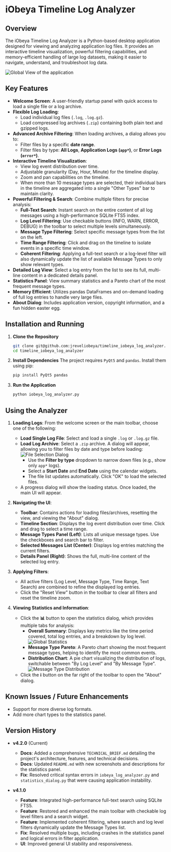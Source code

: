 # iObeya Timeline Log Analyzer

## Overview

The iObeya Timeline Log Analyzer is a Python-based desktop application designed for viewing and analyzing application log files. It provides an interactive timeline visualization, powerful filtering capabilities, and memory-efficient handling of large log datasets, making it easier to navigate, understand, and troubleshoot log data.

![Global View of the application](images/global_view.jpg)

## Key Features

*   **Welcome Screen**: A user-friendly startup panel with quick access to load a single file or a log archive.
*   **Flexible Log Loading**:
    *   Load individual log files (`.log`, `.log.gz`).
    *   Load compressed log archives (`.zip`) containing both plain text and gzipped logs.
*   **Advanced Archive Filtering**: When loading archives, a dialog allows you to:
    *   Filter files by a specific **date range**.
    *   Filter files by type: **All Logs**, **Application Logs (`app*`)**, or **Error Logs (`error*`)**.
*   **Interactive Timeline Visualization**:
    *   View log event distribution over time.
    *   Adjustable granularity (Day, Hour, Minute) for the timeline display.
    *   Zoom and pan capabilities on the timeline.
    *   When more than 10 message types are selected, their individual bars in the timeline are aggregated into a single "Other Types" bar to maintain clarity.
*   **Powerful Filtering & Search**: Combine multiple filters for precise analysis:
    *   **Full-Text Search**: Instant search on the entire content of all log messages using a high-performance SQLite FTS5 index.
    *   **Log Level Filtering**: Use checkable buttons (INFO, WARN, ERROR, DEBUG) in the toolbar to select multiple levels simultaneously.
    *   **Message Type Filtering**: Select specific message types from the list on the left.
    *   **Time Range Filtering**: Click and drag on the timeline to isolate events in a specific time window.
    *   **Coherent Filtering**: Applying a full-text search or a log-level filter will also dynamically update the list of available Message Types to only show relevant types.
*   **Detailed Log View**: Select a log entry from the list to see its full, multi-line content in a dedicated details panel.
*   **Statistics Panel**: View summary statistics and a Pareto chart of the most frequent message types.
*   **Memory Efficient**: Utilizes pandas DataFrames and on-demand loading of full log entries to handle very large files.
*   **About Dialog**: Includes application version, copyright information, and a fun hidden easter egg.

## Installation and Running

1.  **Clone the Repository**
    ```bash
    git clone git@github.com:jreveliobeya/timeline_iobeya_log_analyzer.git
    cd timeline_iobeya_log_analyzer
    ```

2.  **Install Dependencies**
    The project requires `PyQt5` and `pandas`. Install them using pip:
    ```bash
    pip install PyQt5 pandas
    ```

3.  **Run the Application**
    ```bash
    python iobeya_log_analyzer.py
    ```

## Using the Analyzer

1.  **Loading Logs**: From the welcome screen or the main toolbar, choose one of the following:
    *   **Load Single Log File**: Select and load a single `.log` or `.log.gz` file.
    *   **Load Log Archive**: Select a `.zip` archive. A dialog will appear, allowing you to filter files by date and type before loading:
        ![File Selection Dialog](images/file_selection_dialog.jpg)
        *   Use the **Filter by type** dropdown to narrow down files (e.g., show only `app*` logs).
        *   Select a **Start Date** and **End Date** using the calendar widgets.
        *   The file list updates automatically. Click "OK" to load the selected files.
    *   A progress dialog will show the loading status. Once loaded, the main UI will appear.

2.  **Navigating the UI**:
    *   **Toolbar**: Contains actions for loading files/archives, resetting the view, and viewing the "About" dialog.
    *   **Timeline Section**: Displays the log event distribution over time. Click and drag to select a time range.
    *   **Message Types Panel (Left)**: Lists all unique message types. Use the checkboxes and search bar to filter.
    *   **Selected Messages List (Center)**: Displays log entries matching the current filters.
    *   **Details Panel (Right)**: Shows the full, multi-line content of the selected log entry.

3.  **Applying Filters**:
    *   All active filters (Log Level, Message Type, Time Range, Text Search) are combined to refine the displayed log entries.
    *   Click the "Reset View" button in the toolbar to clear all filters and reset the timeline zoom.

4.  **Viewing Statistics and Information**:
    *   Click the **📊** button to open the statistics dialog, which provides multiple tabs for analysis:
        *   **Overall Summary**: Displays key metrics like the time period covered, total log entries, and a breakdown by log level.
            ![Global Statistics](images/global_statistics.jpg)
        *   **Message Type Pareto**: A Pareto chart showing the most frequent message types, helping to identify the most common events.
        *   **Distribution Chart**: A pie chart visualizing the distribution of logs, switchable between "By Log Level" and "By Message Type".
            ![Message Type Distribution](images/message_type_distribution.jpg)
    *   Click the **ℹ️** button on the far right of the toolbar to open the "About" dialog.

## Known Issues / Future Enhancements

*   Support for more diverse log formats.
*   Add more chart types to the statistics panel.

## Version History

*   **v4.2.0** (Current)
    *   **Docs**: Added a comprehensive `TECHNICAL_BRIEF.md` detailing the project's architecture, features, and technical decisions.
    *   **Docs**: Updated `README.md` with new screenshots and descriptions for the statistics panel.
    *   **Fix**: Resolved critical syntax errors in `iobeya_log_analyzer.py` and `statistics_dialog.py` that were causing application instability.

*   **v4.1.0**
    *   **Feature**: Integrated high-performance full-text search using SQLite FTS5.
    *   **Feature**: Restored and enhanced the main toolbar with checkable log level filters and a search widget.
    *   **Feature**: Implemented coherent filtering, where search and log level filters dynamically update the Message Types list.
    *   **Fix**: Resolved multiple bugs, including crashes in the statistics panel and logical errors in filter application.
    *   **UI**: Improved general UI stability and responsiveness.

